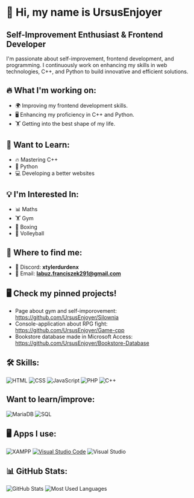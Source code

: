 # 👋 Hi, my name is UrsusEnjoyer

## Self-Improvement Enthusiast & Frontend Developer

I'm passionate about self-improvement, frontend development, and programming. I continuously work on enhancing my skills in web technologies, C++, and Python to build innovative and efficient solutions.

## 🔥 What I'm working on:
- 🌍 Improving my frontend development skills.
- 🖥️ Enhancing my proficiency in C++ and Python.
- 🏋️ Getting into the best shape of my life.

## 🎯 Want to Learn:
- 🔥 Mastering C++
- 🐍 Python
- 💻 Developing a better websites


## 💡 I'm Interested In:
- 📊 Maths
- 🏋️ Gym
- 🥊 Boxing
- 🏐 Volleyball

## 📍 Where to find me:
- 💬 Discord: **__xtylerdurdenx__**
- 📧 Email: **labuz.franciszek291@gmail.com**
## 🖥️ Check my pinned projects!
- Page about gym and self-imporovement: 
https://github.com/UrsusEnjoyer/Silownia
- Console-application about RPG fight:
https://github.com/UrsusEnjoyer/Game-cpp
- Bookstore database made in Microsoft Access:
https://github.com/UrsusEnjoyer/Bookstore-Database
## 🛠️ Skills:
![HTML](https://img.shields.io/badge/-HTML-orange?style=flat-square&logo=html5)
![CSS](https://img.shields.io/badge/-CSS-blue?style=flat-square&logo=css3)
![JavaScript](https://img.shields.io/badge/-JavaScript-yellow?style=flat-square&logo=javascript)
![PHP](https://img.shields.io/badge/PHP-777BB4?logo=php&logoColor=white)
![C++](https://img.shields.io/badge/-C++-blue?style=flat-square&logo=cplusplus)
## Want to learn/improve:
![MariaDB](https://img.shields.io/badge/-MariaDB-003545?style=flat-square&logo=mariadb&logoColor=white)
![SQL](https://img.shields.io/badge/-SQL-lightgray?style=flat-square&logo=mysql)

## 🖥️ Apps I use:

![XAMPP](https://img.shields.io/badge/XAMPP-FB7A24?style=for-the-badge&logo=xampp&logoColor=white)
[![Visual Studio Code](https://img.shields.io/badge/Visual%20Studio%20Code-0078d7.svg?style=for-the-badge&logo=visual-studio-code&logoColor=white)](https://code.visualstudio.com/)
![Visual Studio](https://img.shields.io/badge/Visual%20Studio-5C2D91.svg?style=for-the-badge&logo=visualstudio&logoColor=white)

##  📊 GitHub Stats:
![GitHub Stats](https://github-readme-stats.vercel.app/api?username=UrsusEnjoyer&show_icons=true&theme=tokyonight) ![Most Used Languages](https://github-readme-stats.vercel.app/api/top-langs/?username=UrsusEnjoyer&layout=compact&theme=tokyonight)


